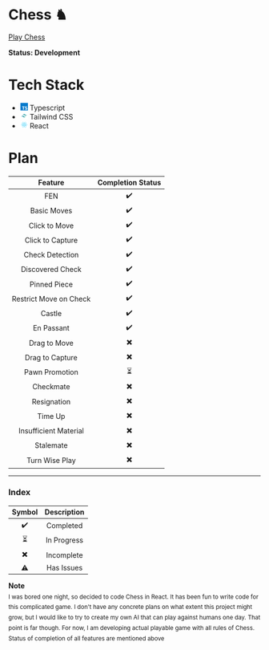 # Chess ♞

[Play Chess](https://chess.suparthnarayanghimire.com.np)

**Status: Development**

# Tech Stack

- <img src="https://raw.githubusercontent.com/github/explore/80688e429a7d4ef2fca1e82350fe8e3517d3494d/topics/typescript/typescript.png" width="15px"/> Typescript
- <img src="https://raw.githubusercontent.com/github/explore/80688e429a7d4ef2fca1e82350fe8e3517d3494d/topics/tailwind/tailwind.png" width="15px"/> Tailwind CSS
- <img src="https://raw.githubusercontent.com/github/explore/80688e429a7d4ef2fca1e82350fe8e3517d3494d/topics/react/react.png" width="15px"/> React

# Plan

|        Feature         | Completion Status |
| :--------------------: | :---------------: |
|          FEN           |        ✔️         |
|      Basic Moves       |        ✔️         |
|     Click to Move      |        ✔️         |
|    Click to Capture    |        ✔️         |
|    Check Detection     |        ✔️         |
|    Discovered Check    |        ✔️         |
|      Pinned Piece      |        ✔️         |
| Restrict Move on Check |        ✔️         |
|         Castle         |        ✔️         |
|       En Passant       |        ✔️         |
|      Drag to Move      |        ✖️         |
|    Drag to Capture     |        ✖️         |
|     Pawn Promotion     |        ⏳         |
|       Checkmate        |        ✖️         |
|      Resignation       |        ✖️         |
|        Time Up         |        ✖️         |
| Insufficient Material  |        ✖️         |
|       Stalemate        |        ✖️         |
|     Turn Wise Play     |        ✖️         |

---

### Index

| Symbol | Description |
| :----: | :---------: |
|   ✔️   |  Completed  |
|   ⏳   | In Progress |
|   ✖️   | Incomplete  |
|   ⚠️   | Has Issues  |

**Note** \
<sub>I was bored one night, so decided to code Chess in React. It has been fun to write code for this complicated game. I don't have any concrete plans on what extent this project might grow, but I would like to try to create my own AI that can play against humans one day. That point is far though. For now, I am developing actual playable game with all rules of Chess. Status of completion of all features are mentioned above<sub>
